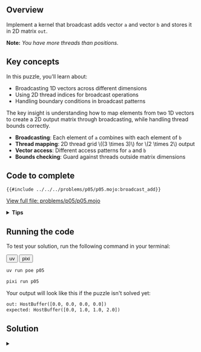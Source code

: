 ## Overview

Implement a kernel that broadcast adds vector `a` and vector `b` and stores it in 2D matrix `out`.

**Note:** _You have more threads than positions._

## Key concepts

In this puzzle, you'll learn about:
- Broadcasting 1D vectors across different dimensions
- Using 2D thread indices for broadcast operations
- Handling boundary conditions in broadcast patterns

The key insight is understanding how to map elements from two 1D vectors to create a 2D output matrix through broadcasting, while handling thread bounds correctly.

- **Broadcasting**: Each element of `a` combines with each element of `b`
- **Thread mapping**: 2D thread grid \\((3 \times 3)\\) for \\(2 \times 2\\) output
- **Vector access**: Different access patterns for `a` and `b`
- **Bounds checking**: Guard against threads outside matrix dimensions

## Code to complete

```mojo
{{#include ../../../problems/p05/p05.mojo:broadcast_add}}
```
<a href="{{#include ../_includes/repo_url.md}}/blob/main/problems/p05/p05.mojo" class="filename">View full file: problems/p05/p05.mojo</a>

<details>
<summary><strong>Tips</strong></summary>

<div class="solution-tips">

1. Get 2D indices: `row = thread_idx.y`, `col = thread_idx.x`
2. Add guard: `if row < size and col < size`
3. Inside guard: think about how to broadcast values of `a` and `b`
</div>
</details>

## Running the code

To test your solution, run the following command in your terminal:

<div class="code-tabs" data-tab-group="package-manager">
  <div class="tab-buttons">
    <button class="tab-button">uv</button>
    <button class="tab-button">pixi</button>
  </div>
  <div class="tab-content">

```bash
uv run poe p05
```

  </div>
  <div class="tab-content">

```bash
pixi run p05
```

  </div>
</div>

Your output will look like this if the puzzle isn't solved yet:
```txt
out: HostBuffer([0.0, 0.0, 0.0, 0.0])
expected: HostBuffer([0.0, 1.0, 1.0, 2.0])
```

## Solution

<details class="solution-details">
<summary></summary>

```mojo
{{#include ../../../solutions/p05/p05.mojo:broadcast_add_solution}}
```

<div class="solution-explanation">

This solution demonstrates fundamental GPU broadcasting concepts without LayoutTensor abstraction:

1. **Thread to matrix mapping**
   - Uses `thread_idx.y` for row access and `thread_idx.x` for column access
   - Direct mapping from 2D thread grid to output matrix elements
   - Handles excess threads (3×3 grid) for 2×2 output matrix

2. **Broadcasting mechanics**
   - Vector `a` broadcasts horizontally: same `a[col]` used across each row
   - Vector `b` broadcasts vertically: same `b[row]` used across each column
   - Output combines both vectors through addition
   ```txt
   [ a0 a1 ]  +  [ b0 ]  =  [ a0+b0  a1+b0 ]
                 [ b1 ]     [ a0+b1  a1+b1 ]
   ```

3. **Bounds checking**
   - Single guard condition `row < size and col < size` handles both dimensions
   - Prevents out-of-bounds access for both input vectors and output matrix
   - Required due to 3×3 thread grid being larger than 2×2 data

Compare this with the LayoutTensor version to see how the abstraction simplifies broadcasting operations while maintaining the same underlying concepts.
</div>
</details>

